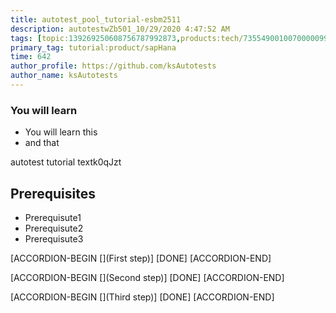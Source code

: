```yaml
---
title: autotest_pool_tutorial-esbm2511
description: autotestwZb501_10/29/2020 4:47:52 AM
tags: [topic:139269250608756787992873,products:tech/73554900100700000996,tutorial:experience/advanced]
primary_tag: tutorial:product/sapHana
time: 642
author_profile: https://github.com/ksAutotests
author_name: ksAutotests
---
```

### You will learn
- You will learn this
- and that

autotest tutorial textk0qJzt

## Prerequisites
- Prerequisute1
- Prerequisute2
- Prerequisute3

[ACCORDION-BEGIN [](First step)]
[DONE]
[ACCORDION-END]

[ACCORDION-BEGIN [](Second step)]
[DONE]
[ACCORDION-END]

[ACCORDION-BEGIN [](Third step)]
[DONE]
[ACCORDION-END]

